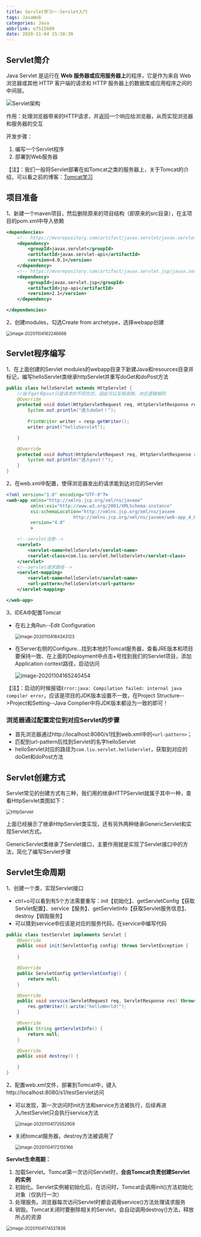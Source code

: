 ```yaml
---
title: Servlet学习一-Servlet入门
tags: JavaWeb
categories: Java
abbrlink: e7515609
date: 2020-11-04 15:58:30
---
```


## Servlet简介

Java Servlet 是运行在 **Web 服务器或应用服务器上**的程序，它是作为来自 Web 浏览器或其他 HTTP 客户端的请求和 HTTP 服务器上的数据库或应用程序之间的中间层。

![Servlet架构](https://leslie1-1309334886.cos.ap-shanghai.myqcloud.com/obsidian/image-20201104160436506.png)

作用：处理浏览器带来的HTTP请求，并返回一个响应给浏览器，从而实现浏览器和服务器的交互

开发步骤：

1. 编写一个Servlet程序
2. 部署到Web服务器

【注】：我们一般将Servlet部署在如Tomcat之类的服务器上，关于Tomcat的介绍，可以看之前的博客：[Tomcat学习](http://salute61.top/2020/07/05/Tomcat%E5%AD%A6%E4%B9%A0/)

<!--more-->



## 项目准备

1、新建一个maven项目，然后删除原来的项目结构（即原来的src目录），在主项目的pom.xml中导入依赖

```xml
<dependencies>
    <!-- https://mvnrepository.com/artifact/javax.servlet/javax.servlet-api -->
    <dependency>
        <groupId>javax.servlet</groupId>
        <artifactId>javax.servlet-api</artifactId>
        <version>4.0.1</version>
    </dependency>
    <!-- https://mvnrepository.com/artifact/javax.servlet.jsp/javax.servlet.jsp-api -->
    <dependency>
        <groupId>javax.servlet.jsp</groupId>
        <artifactId>jsp-api</artifactId>
        <version>2.1</version>
    </dependency>

</dependencies>
```

2、创建modules，勾选Create from archetype，选择webapp创建

<img src="https://leslie1-1309334886.cos.ap-shanghai.myqcloud.com/obsidian/image-20201104162246668.png" alt="image-20201104162246668" style="zoom:80%;" />



## Servlet程序编写

1、在上面创建的Servlet modules的webapp目录下新建Java和resources目录并标记，编写helloServlet类继承httpServlet并重写doGet和doPost方法

```java
public class helloServlet extends HttpServlet {
    //由于get和post只是请求的不同方式，因此可以互相调用，对应逻辑相同
    @Override
    protected void doGet(HttpServletRequest req, HttpServletResponse resp) throws ServletException, IOException {
        System.out.println("进入doGet！");
        
        PrintWriter writer = resp.getWriter();
        writer.print("helloServlet");

    }

    @Override
    protected void doPost(HttpServletRequest req, HttpServletResponse resp) throws ServletException, IOException {
        System.out.println("进入post！");
    }
}
```

2、在web.xml中配置，使得浏览器发出的请求能到达对应的Servlet

```xml
<?xml version="1.0" encoding="UTF-8"?>
<web-app xmlns="http://xmlns.jcp.org/xml/ns/javaee"
         xmlns:xsi="http://www.w3.org/2001/XMLSchema-instance"
         xsi:schemaLocation="http://xmlns.jcp.org/xml/ns/javaee
                         http://xmlns.jcp.org/xml/ns/javaee/web-app_4_0.xsd"
         version="4.0"
         >

    <!--servlet注册-->
    <servlet>
        <servlet-name>helloServlet</servlet-name>
        <servlet-class>com.liu.servlet.helloServlet</servlet-class>
    </servlet>
    <!--servlet请求路径-->
    <servlet-mapping>
        <servlet-name>helloServlet</servlet-name>
        <url-pattern>/helloServlet</url-pattern>
    </servlet-mapping>

</web-app>

```

3、IDEA中配置Tomcat

- 在右上角Run--Edit Configuration

  <img src="https://leslie1-1309334886.cos.ap-shanghai.myqcloud.com/obsidian/image-20201104164343123.png" alt="image-20201104164343123" style="zoom:80%;" />

- 在Server右侧的Configure...找到本地的Tomcat服务器，查看JRE版本和项目要保持一致、在上面的Deployment中点击+号找到我们的Servlet项目，添加Application context路径，启动访问

  ![image-20201104165240454](https://leslie1-1309334886.cos.ap-shanghai.myqcloud.com/obsidian/image-20201104165240454.png)

【注】：启动的时候报错`Error:java: Compilation failed: internal java compiler error`，应该是项目的JDK版本设置不一致，在Project Structure-->Project和Setting--Java Complier中将JDK版本都设为一致的即可！



### **浏览器通过配置定位到对应Servlet的步骤**

- 首先浏览器通过http://localhost:8080/s1找到web.xml中的`<url-pattern>`；
- 匹配到url-pattern后找到Servlet的名字helloServlet
- helloServlet对应的路径为`com.liu.servlet.helloServlet`，获取到对应的doGet和doPost方法



## Servlet创建方式

Servlet常见的创建方式有三种，我们用的继承HTTPServlet就属于其中一种，查看HttpServlet类图如下：

<img src="https://leslie1-1309334886.cos.ap-shanghai.myqcloud.com/obsidian/HttpServlet.png" alt="HttpServlet" style="zoom:80%;" />

上面已经展示了继承HttpServlet类实现，还有另外两种继承GenericServlet和实现Servlet方式。

GenericServlet类继承了Servlet接口，主要作用就是实现了Servlet接口中的方法，简化了编写Servlet步骤



## Servlet生命周期

1、创建一个类，实现Servlet接口

- ctrl+o可以看到有5个方法需要重写：init【初始化】、getServletConfig【获取Servlet配置】、service【服务】、getServletInfo【获取Servlet服务信息】、destroy【销毁服务】
- 可以猜到service中应该是对应的服务代码，在service中编写代码

```java
public class testServlet implements Servlet {
    @Override
    public void init(ServletConfig config) throws ServletException {
        
    }

    @Override
    public ServletConfig getServletConfig() {
        return null;
    }

    @Override
    public void service(ServletRequest req, ServletResponse res) throws ServletException, IOException {
        res.getWriter().write("helloWorld!");
    }

    @Override
    public String getServletInfo() {
        return null;
    }

    @Override
    public void destroy() {

    }
}
```

2、配置web.xml文件，部署到Tomcat中，键入http://localhost:8080/s1/testServlet访问

- 可以发现，第一次访问时init方法和service方法被执行，后续再进入/testServlet只会执行service方法

  <img src="https://leslie1-1309334886.cos.ap-shanghai.myqcloud.com/obsidian/image-20201104172052959.png" alt="image-20201104172052959" style="zoom:80%;" />

- 关闭tomcat服务器，destroy方法被调用了

  <img src="https://leslie1-1309334886.cos.ap-shanghai.myqcloud.com/obsidian/image-20201104172155166.png" alt="image-20201104172155166" style="zoom:80%;" />



**Servlet生命周期：**

1. 加载Servlet。Tomcat第一次访问Servlet时，**会由Tomcat负责创建Servlet的实例**
2. 初始化。Servlet实例被初始化后，在访问时，Tomcat会调用init()方法初始化对象（仅执行一次）
3. 处理服务。浏览器每次访问Servlet时都会调用service()方法处理请求服务
4. 销毁。Tomcat关闭时要删除相关的Servlet，会自动调用destroy()方法，释放所占的资源

<img src="https://leslie1-1309334886.cos.ap-shanghai.myqcloud.com/obsidian/image-20201104174537836.png" alt="image-20201104174537836" style="zoom:80%;" />



